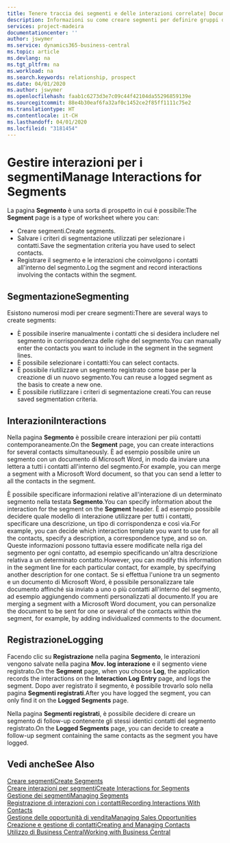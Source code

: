 ```yaml
---
title: Tenere traccia dei segmenti e delle interazioni correlate| Documenti Microsoft
description: Informazioni su come creare segmenti per definire gruppi di contatti e specificare delle interazioni per i segmenti.
services: project-madeira
documentationcenter: ''
author: jswymer
ms.service: dynamics365-business-central
ms.topic: article
ms.devlang: na
ms.tgt_pltfrm: na
ms.workload: na
ms.search.keywords: relationship, prospect
ms.date: 04/01/2020
ms.author: jswymer
ms.openlocfilehash: faab1c6273d3e7c09c44f42104da55296859139e
ms.sourcegitcommit: 88e4b30eaf6fa32af0c1452ce2f85ff1111c75e2
ms.translationtype: HT
ms.contentlocale: it-CH
ms.lasthandoff: 04/01/2020
ms.locfileid: "3181454"
---
```

# <a name="manage-interactions-for-segments"></a><span data-ttu-id="52fa8-103">Gestire interazioni per i segmenti</span><span class="sxs-lookup"><span data-stu-id="52fa8-103">Manage Interactions for Segments</span></span>
<span data-ttu-id="52fa8-104">La pagina **Segmento** è una sorta di prospetto in cui è possibile:</span><span class="sxs-lookup"><span data-stu-id="52fa8-104">The **Segment** page is a type of worksheet where you can:</span></span>

* <span data-ttu-id="52fa8-105">Creare segmenti.</span><span class="sxs-lookup"><span data-stu-id="52fa8-105">Create segments.</span></span>
* <span data-ttu-id="52fa8-106">Salvare i criteri di segmentazione utilizzati per selezionare i contatti.</span><span class="sxs-lookup"><span data-stu-id="52fa8-106">Save the segmentation criteria you have used to select contacts.</span></span>
* <span data-ttu-id="52fa8-107">Registrare il segmento e le interazioni che coinvolgono i contatti all'interno del segmento.</span><span class="sxs-lookup"><span data-stu-id="52fa8-107">Log the segment and record interactions involving the contacts within the segment.</span></span>

## <a name="segmenting"></a><span data-ttu-id="52fa8-108">Segmentazione</span><span class="sxs-lookup"><span data-stu-id="52fa8-108">Segmenting</span></span>
<span data-ttu-id="52fa8-109">Esistono numerosi modi per creare segmenti:</span><span class="sxs-lookup"><span data-stu-id="52fa8-109">There are several ways to create segments:</span></span>

* <span data-ttu-id="52fa8-110">È possibile inserire manualmente i contatti che si desidera includere nel segmento in corrispondenza delle righe del segmento.</span><span class="sxs-lookup"><span data-stu-id="52fa8-110">You can manually enter the contacts you want to include in the segment in the segment lines.</span></span>
* <span data-ttu-id="52fa8-111">È possibile selezionare i contatti:</span><span class="sxs-lookup"><span data-stu-id="52fa8-111">You can select contacts.</span></span>
* <span data-ttu-id="52fa8-112">È possibile riutilizzare un segmento registrato come base per la creazione di un nuovo segmento.</span><span class="sxs-lookup"><span data-stu-id="52fa8-112">You can reuse a logged segment as the basis to create a new one.</span></span>
* <span data-ttu-id="52fa8-113">È possibile riutilizzare i criteri di segmentazione creati.</span><span class="sxs-lookup"><span data-stu-id="52fa8-113">You can reuse saved segmentation criteria.</span></span>

## <a name="interactions"></a><span data-ttu-id="52fa8-114">Interazioni</span><span class="sxs-lookup"><span data-stu-id="52fa8-114">Interactions</span></span>
<span data-ttu-id="52fa8-115">Nella pagina **Segmento** è possibile creare interazioni per più contatti contemporaneamente.</span><span class="sxs-lookup"><span data-stu-id="52fa8-115">On the **Segment** page, you can create interactions for several contacts simultaneously.</span></span> <span data-ttu-id="52fa8-116">È ad esempio possibile unire un segmento con un documento di Microsoft Word, in modo da inviare una lettera a tutti i contatti all'interno del segmento.</span><span class="sxs-lookup"><span data-stu-id="52fa8-116">For example, you can merge a segment with a Microsoft Word document, so that you can send a letter to all the contacts in the segment.</span></span>

<span data-ttu-id="52fa8-117">È possibile specificare informazioni relative all'interazione di un determinato segmento nella testata **Segmento**.</span><span class="sxs-lookup"><span data-stu-id="52fa8-117">You can specify information about the interaction for the segment on the **Segment** header.</span></span> <span data-ttu-id="52fa8-118">È ad esempio possibile decidere quale modello di interazione utilizzare per tutti i contatti, specificare una descrizione, un tipo di corrispondenza e così via.</span><span class="sxs-lookup"><span data-stu-id="52fa8-118">For example, you can decide which interaction template you want to use for all the contacts, specify a description, a correspondence type, and so on.</span></span> <span data-ttu-id="52fa8-119">Queste informazioni possono tuttavia essere modificate nella riga del segmento per ogni contatto, ad esempio specificando un'altra descrizione relativa a un determinato contatto.</span><span class="sxs-lookup"><span data-stu-id="52fa8-119">However, you can modify this information in the segment line for each particular contact, for example, by specifying another description for one contact.</span></span> <span data-ttu-id="52fa8-120">Se si effettua l'unione tra un segmento e un documento di Microsoft Word, è possibile personalizzare tale documento affinché sia inviato a uno o più contatti all'interno del segmento, ad esempio aggiungendo commenti personalizzati al documento.</span><span class="sxs-lookup"><span data-stu-id="52fa8-120">If you are merging a segment with a Microsoft Word document, you can personalize the document to be sent for one or several of the contacts within the segment, for example, by adding individualized comments to the document.</span></span>

## <a name="logging"></a><span data-ttu-id="52fa8-121">Registrazione</span><span class="sxs-lookup"><span data-stu-id="52fa8-121">Logging</span></span>
<span data-ttu-id="52fa8-122">Facendo clic su **Registrazione** nella pagina **Segmento**, le interazioni vengono salvate nella pagina **Mov. log interazione** e il segmento viene registrato.</span><span class="sxs-lookup"><span data-stu-id="52fa8-122">On the **Segment** page, when you choose **Log**, the application records the interactions on the **Interaction Log Entry** page, and logs the segment.</span></span> <span data-ttu-id="52fa8-123">Dopo aver registrato il segmento, è possibile trovarlo solo nella pagina **Segmenti registrati**.</span><span class="sxs-lookup"><span data-stu-id="52fa8-123">After you have logged the segment, you can only find it on the **Logged Segments** page.</span></span>

<span data-ttu-id="52fa8-124">Nella pagina **Segmenti registrati**, è possibile decidere di creare un segmento di follow-up contenente gli stessi identici contatti del segmento registrato.</span><span class="sxs-lookup"><span data-stu-id="52fa8-124">On the **Logged Segments** page, you can decide to create a follow-up segment containing the same contacts as the segment you have logged.</span></span>

## <a name="see-also"></a><span data-ttu-id="52fa8-125">Vedi anche</span><span class="sxs-lookup"><span data-stu-id="52fa8-125">See Also</span></span>
[<span data-ttu-id="52fa8-126">Creare segmenti</span><span class="sxs-lookup"><span data-stu-id="52fa8-126">Create Segments</span></span>](marketing-how-create-segment.md)  
[<span data-ttu-id="52fa8-127">Creare interazioni per segmenti</span><span class="sxs-lookup"><span data-stu-id="52fa8-127">Create Interactions for Segments</span></span>](marketing-how-create-interactions.md)  
[<span data-ttu-id="52fa8-128">Gestione dei segmenti</span><span class="sxs-lookup"><span data-stu-id="52fa8-128">Managing Segments</span></span>](marketing-segments.md)  
[<span data-ttu-id="52fa8-129">Registrazione di interazioni con i contatti</span><span class="sxs-lookup"><span data-stu-id="52fa8-129">Recording Interactions With Contacts</span></span>](marketing-interactions.md)  
[<span data-ttu-id="52fa8-130">Gestione delle opportunità di vendita</span><span class="sxs-lookup"><span data-stu-id="52fa8-130">Managing Sales Opportunities</span></span>](marketing-manage-sales-opportunities.md)  
[<span data-ttu-id="52fa8-131">Creazione e gestione di contatti</span><span class="sxs-lookup"><span data-stu-id="52fa8-131">Creating and Managing Contacts</span></span>](marketing-contacts.md)  
[<span data-ttu-id="52fa8-132">Utilizzo di Business Central</span><span class="sxs-lookup"><span data-stu-id="52fa8-132">Working with Business Central</span></span>](ui-work-product.md)
